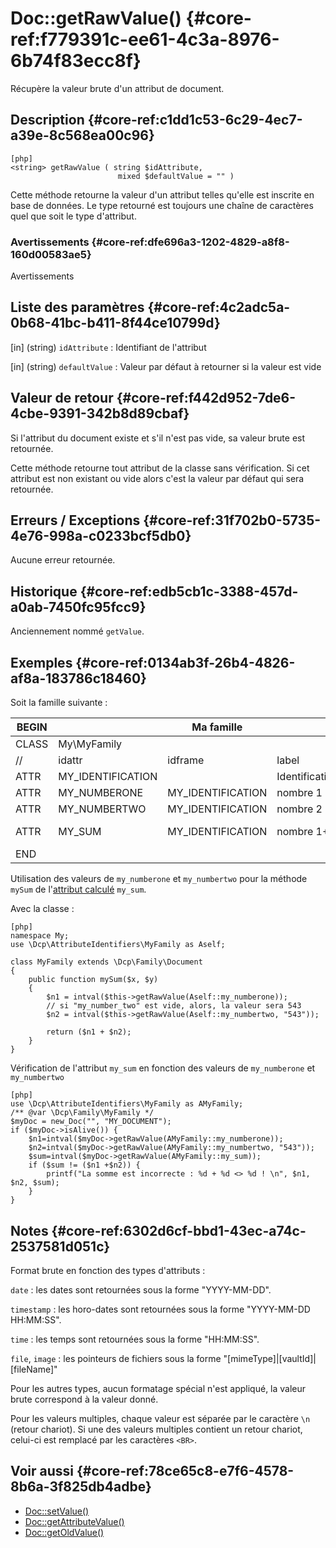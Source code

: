 # Doc::getRawValue() {#core-ref:f779391c-ee61-4c3a-8976-6b74f83ecc8f}

<div class="short-description">
Récupère la valeur brute d'un attribut de document.
</div>
<!--
<div class="applicability">
Obsolète depuis #.#.#
</div>
-->

## Description {#core-ref:c1dd1c53-6c29-4ec7-a39e-8c568ea00c96}

    [php]
    <string> getRawValue ( string $idAttribute, 
                            mixed $defaultValue = "" )

Cette méthode retourne la valeur d'un attribut telles qu'elle est inscrite en
base de données. Le type retourné est toujours une chaîne de caractères quel que
soit le type d'attribut.

### Avertissements {#core-ref:dfe696a3-1202-4829-a8f8-160d00583ae5}

<span class="fixme template">Avertissements</span>

## Liste des paramètres {#core-ref:4c2adc5a-0b68-41bc-b411-8f44ce10799d}

[in] (string) `idAttribute`
:   Identifiant de l'attribut

[in] (string) `defaultValue`
:   Valeur par défaut à retourner si la valeur est vide

## Valeur de retour {#core-ref:f442d952-7de6-4cbe-9391-342b8d89cbaf}

Si l'attribut du document existe et s'il n'est pas vide, sa valeur brute est
retournée.

Cette méthode retourne tout attribut de la classe sans vérification. Si cet
attribut est non existant ou vide alors c'est la valeur par défaut qui sera
retournée.

## Erreurs / Exceptions {#core-ref:31f702b0-5735-4e76-998a-c0233bcf5db0}

Aucune erreur retournée.

## Historique {#core-ref:edb5cb1c-3388-457d-a0ab-7450fc95fcc9}

Anciennement nommé `getValue`.

## Exemples {#core-ref:0134ab3f-26b4-4826-af8a-183786c18460}

Soit la famille suivante :

| BEGIN |                   |     Ma famille    |                 |     | MYFAMILY |       |     |     |     |                                     |     |
| ----- | ----------------- | ----------------- | --------------- | --- | -------- | ----- | --- | --- | --- | ----------------------------------- | --- |
| CLASS | My\MyFamily       |                   |                 |     |          |       |     |     |     |                                     |     |
| //    | idattr            | idframe           | label           | T   | A        | type  | ord | vis | ... | phpfunc                             |     |
| ATTR  | MY_IDENTIFICATION |                   | Identification  | N   | N        | frame | 10  | W   |     |                                     |     |
| ATTR  | MY_NUMBERONE      | MY_IDENTIFICATION | nombre 1        | Y   | N        | int   | 20  | W   |     |                                     |     |
| ATTR  | MY_NUMBERTWO      | MY_IDENTIFICATION | nombre 2        | N   | N        | int   | 30  | W   |     |                                     |     |
| ATTR  | MY_SUM            | MY_IDENTIFICATION | nombre 1&plus;2 | N   | N        | int   | 30  | R   |     | ::mySum(MY_NUMBREONE, MY_NUMBERTWO) |     |
| END   |                   |                   |                 |     |          |       |     |     |     |                                     |     |

Utilisation des valeurs de `my_numberone` et `my_numbertwo` pour la méthode
`mySum` de l'[attribut calculé][computeattr] `my_sum`.

Avec la classe :

    [php]
    namespace My;
    use \Dcp\AttributeIdentifiers\MyFamily as Aself;
    
    class MyFamily extends \Dcp\Family\Document
    {
        public function mySum($x, $y)
        {
            $n1 = intval($this->getRawValue(Aself::my_numberone));
            // si "my_number_two" est vide, alors, la valeur sera 543
            $n2 = intval($this->getRawValue(Aself::my_numbertwo, "543"));

            return ($n1 + $n2);
        }
    }


Vérification de l'attribut `my_sum` en fonction des valeurs de `my_numberone` et
`my_numbertwo` 

    [php]
    use \Dcp\AttributeIdentifiers\MyFamily as AMyFamily;
    /** @var \Dcp\Family\MyFamily */
    $myDoc = new_Doc("", "MY_DOCUMENT");
    if ($myDoc->isAlive()) {
        $n1=intval($myDoc->getRawValue(AMyFamily::my_numberone));
        $n2=intval($myDoc->getRawValue(AMyFamily::my_numbertwo, "543"));
        $sum=intval($myDoc->getRawValue(AMyFamily::my_sum));
        if ($sum != ($n1 +$n2)) {
            printf("La somme est incorrecte : %d + %d <> %d ! \n", $n1, $n2, $sum);
        }
    }

## Notes {#core-ref:6302d6cf-bbd1-43ec-a74c-2537581d051c}

Format brute en fonction des types d'attributs :

`date` 
:   les dates sont retournées sous la forme "YYYY-MM-DD".

`timestamp` 
:   les horo-dates sont retournées sous la forme "YYYY-MM-DD HH:MM:SS".

`time`
:   les temps sont retournées sous la forme "HH:MM:SS".

`file`, `image`
:   les pointeurs de fichiers sous la forme "[mimeType]|[vaultId]|[fileName]"

Pour les autres types, aucun formatage spécial n'est appliqué, la valeur brute
correspond à la valeur donné.

Pour les valeurs multiples, chaque valeur est séparée par le caractère `\n`
(retour chariot). Si une des valeurs multiples contient un retour chariot,
celui-ci est remplacé par les caractères `<BR>`.

## Voir aussi {#core-ref:78ce65c8-e7f6-4578-8b6a-3f825db4adbe}

*   [Doc::setValue()][docsetvalue]
*   [Doc::getAttributeValue()][docgetattrvalue]
*   [Doc::getOldValue()][docgetoldvalue]

<!-- links -->
[docgetattrvalue]:  #core-ref:e4a8d6ff-7229-4105-81c4-94773ac24dfd}
[docgetrawvalue]:   #core-ref:f779391c-ee61-4c3a-8976-6b74f83ecc8f}
[docgetoldvalue]:   #core-ref:dccf7c64-8f4f-4c4a-8d0d-79b21b924848}
[docsetvalue]:       #core-ref:febc397f-e629-4d47-955d-27cab8f4ed2f}
[computeattr]:      #core-ref:4565cab9-73c8-4eee-bfa7-218ffbd4b687
